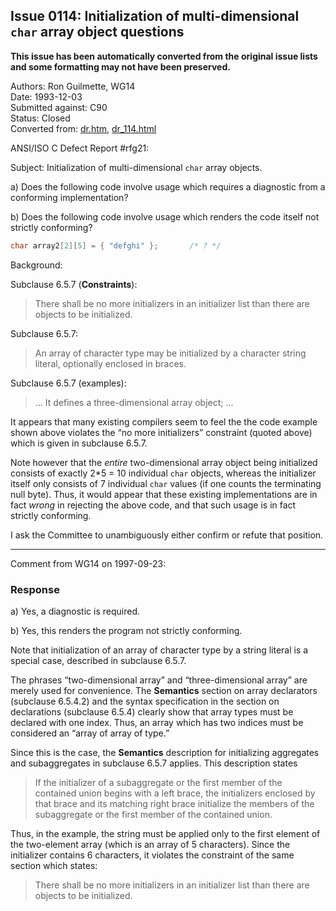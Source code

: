 ## Issue 0114: Initialization of multi-dimensional `char` array object questions

**This issue has been automatically converted from the original issue lists and some formatting may not have been preserved.**

Authors: Ron Guilmette, WG14  
Date: 1993-12-03  
Submitted against: C90  
Status: Closed  
Converted from: [dr.htm](https://www.open-std.org/jtc1/sc22/wg14/www/docs/dr.htm), [dr_114.html](https://www.open-std.org/jtc1/sc22/wg14/www/docs/dr_114.html)

ANSI/ISO C Defect Report #rfg21:

Subject: Initialization of multi-dimensional `char` array objects.

a) Does the following code involve usage which requires a diagnostic from a
conforming implementation?

b) Does the following code involve usage which renders the code itself not
strictly conforming?

```c
char array2[2][5] = { "defghi" };       /* ? */
```

Background:

Subclause 6.5.7 (**Constraints**):

> There shall be no more initializers in an initializer list than there are
> objects to be initialized.

Subclause 6.5.7:

> An array of character type may be initialized by a character string literal,
> optionally enclosed in braces.

Subclause 6.5.7 (examples):

> ... It defines a three-dimensional array object; ...

It appears that many existing compilers seem to feel the the code example shown
above violates the “no more initializers” constraint (quoted above) which is
given in subclause 6.5.7.

Note however that the *entire* two-dimensional array object being initialized
consists of exactly 2\*5 \= 10 individual `char` objects, whereas the
initializer itself only consists of 7 individual `char` values (if one counts
the terminating null byte). Thus, it would appear that these existing
implementations are in fact *wrong* in rejecting the above code, and that such
usage is in fact strictly conforming.

I ask the Committee to unambiguously either confirm or refute that position.

---

Comment from WG14 on 1997-09-23:

### Response

a) Yes, a diagnostic is required.

b) Yes, this renders the program not strictly conforming.

Note that initialization of an array of character type by a string literal is a
special case, described in subclause 6.5.7.

The phrases “two-dimensional array” and “three-dimensional array” are merely
used for convenience. The **Semantics** section on array declarators (subclause
6.5.4.2) and the syntax specification in the section on declarations (subclause
6.5.4) clearly show that array types must be declared with one index. Thus, an
array which has two indices must be considered an “array of array of type.”

Since this is the case, the **Semantics** description for initializing
aggregates and subaggregates in subclause 6.5.7 applies. This description states

> If the initializer of a subaggregate or the first member of the contained union
> begins with a left brace, the initializers enclosed by that brace and its
> matching right brace initialize the members of the subaggregate or the first
> member of the contained union.

Thus, in the example, the string must be applied only to the first element of
the two-element array (which is an array of 5 characters). Since the initializer
contains 6 characters, it violates the constraint of the same section which
states:

> There shall be no more initializers in an initializer list than there are
> objects to be initialized.
